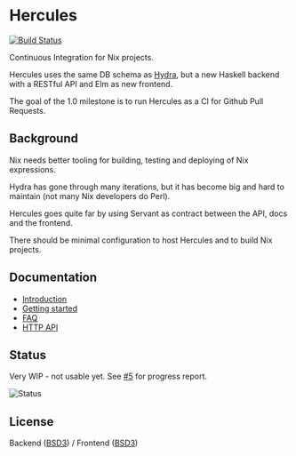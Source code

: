 # Hercules

[![Build Status](https://travis-ci.org/hercules-ci/hercules.svg?branch=master)](https://travis-ci.org/hercules-ci/hercules)

Continuous Integration for Nix projects.

Hercules uses the same DB schema as [Hydra](http://www.nixos.org/hydra/),
but a new Haskell backend with a RESTful API and Elm as new frontend.

The goal of the 1.0 milestone is to run Hercules as a CI for Github Pull Requests.

## Background

Nix needs better tooling for building, testing and deploying of Nix expressions.

Hydra has gone through many iterations, but it has become big and
hard to maintain (not many Nix developers do Perl).

Hercules goes quite far by using Servant as contract between the API,
docs and the frontend.

There should be minimal configuration to host Hercules and to
build Nix projects.

## Documentation

- [Introduction](http://hercules-ci.s3-website-us-west-2.amazonaws.com/)
- [Getting started](http://hercules-ci.s3-website-us-west-2.amazonaws.com/getting-started.html)
- [FAQ](http://hercules-ci.s3-website-us-west-2.amazonaws.com/faq.html)
- [HTTP API](http://hercules-ci.s3-website-us-west-2.amazonaws.com/api.html)

## Status

Very WIP - not usable yet. See [#5](https://github.com/hercules-ci/hercules/issues/5) for progress report.

![Status](https://cloud.githubusercontent.com/assets/126339/21887274/9b0eabd4-d8bf-11e6-9aeb-5f87f54e002c.png)

## License

Backend ([BSD3](backend/LICENSE)) / Frontend ([BSD3](frontend/elm-package.json))
